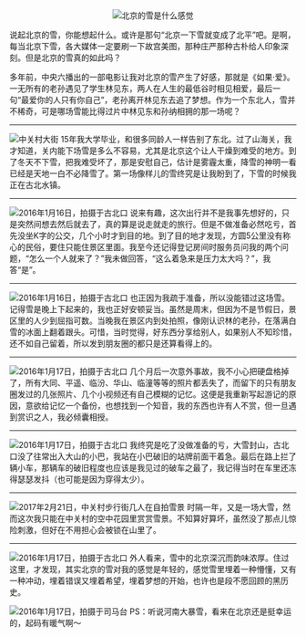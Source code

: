 <center>
<img src="http://p1.bqimg.com/567571/fa5cda963ca20242.jpg" alt="北京的雪是什么感觉">
</center>

说起北京的雪，你能想起什么。或许是那句“北京一下雪就变成了北平”吧。是啊，每当北京下雪，各大媒体一定要刷一下故宫美图，那种庄严那种古朴给人印象深刻。但是北京的雪真的如此吗？

多年前，中央六播出的一部电影让我对北京的雪产生了好感，那就是《如果·爱》。一无所有的老孙遇见了学生林见东，两人在人生的最低谷时相见相爱，最后一句“最爱你的人只有你自己”，老孙离开林见东去追了梦想。作为一个东北人，雪并不稀奇，可是哪场雪能比得过片中林见东和孙纳相拥的那一场呢？

---

![中关村大街](http://ww1.sinaimg.cn/mw690/89d0a2e1gy1fcyi0ayjm0j21kw0wfb2c)
15年我大学毕业，和很多同龄人一样告别了东北。过了山海关，我才知道，关内能下场雪是多么不容易，尤其是北京这个让人干燥到难受的地方。到了冬天不下雪，把我难受坏了，那是安慰自己，估计是雾霾太重，降雪的神明一看已经是天地一白不必降雪了。第一场像样儿的雪终究是让我盼到了，下雪的时候我正在古北水镇。

---

![2016年1月16日，拍摄于古北口](http://ww1.sinaimg.cn/mw690/89d0a2e1gy1fcyj0pgxyoj20zk0nqach)
说来有趣，这次出行并不是我事先想好的，只是突然间想去然后就去了，真的算是说走就走的旅行。但是不做准备必然吃亏，首先没坐K字的公交，几个小时才到目的地。到了目的地才发现，方圆5公里没有称心的民俗，要住只能住景区里面。我至今还记得登记房间时服务员问我的两个问题，“怎么一个人就来了？”我未做回答，“这么着急来是压力太大吗？”，我答“是”。

---

![2016年1月16日，拍摄于古北口](http://ww1.sinaimg.cn/mw690/89d0a2e1gy1fcyj0pdfz0j20zk0nqtae)
也正因为我疏于准备，所以没能错过这场雪。记得雪是晚上下起来的，我也正好安顿妥当。虽然是周末，但因为不是节假日，景区里的人少到屈指可数。当晚我在景区内到处拍照，像刚认识林的老孙，在落满白雪的冰面上翻着跟头。可惜，当时觉得，好东西分享给别人，如果别人不知珍惜，还不如自己留着，所以发到朋友圈的都只是还算看得上的。

---

![2016年1月17日，拍摄于古北口](http://ww1.sinaimg.cn/mw690/89d0a2e1gy1fcyj440vpuj21kw16okjs)
几个月后一次意外事故，我不小心把硬盘格掉了，所有大同、平遥、临汾、华山、临潼等等的照片都丢失了，而留下的只有朋友圈发过的几张照片、几个小视频还有自己模糊的记忆。这便是我重新写起游记的原因，意欲给记忆一个备份，也想找到一个知音，我的东西也许有人不赏，但一旦遇到赏识之人，我必倾囊相授。

---
![2016年1月17日，拍摄于古北口](http://ww1.sinaimg.cn/mw690/89d0a2e1gy1fcyi7ejym9j21kw16o1l3)
我终究是吃了没做准备的亏，大雪封山，古北口没了往常出入大山的小巴，我站在小巴破旧的站牌前面干着急。最后在路上拦了辆小车，那辆车的破旧程度也应该是我见过的破车之最了，我记得当时在车里还冻得瑟瑟发抖（也可能是因为穿得太少）。

---
![2017年2月21日，中关村步行街几人在自拍雪景](http://ww1.sinaimg.cn/mw690/89d0a2e1gy1fcyi1m5oelj21kw0tsnpf)
时隔一年，又是一场大雪，然而这次我只能在中关村的空中花园里赏赏雪景。不知算好算坏，虽然没了那点儿惊险刺激，但好在不用担心会被锁在山里了。

---
![2016年1月17日，拍摄于古北口](http://ww1.sinaimg.cn/mw690/89d0a2e1gy1fcyi7n5d6dj21kw16o1l3)
外人看来，雪中的北京深沉而韵味浓厚。住过这里，才发现，其实北京的雪对我的感觉是年轻的，感觉雪里埋着一种懵懂，又有一种冲动，埋着错误又埋着希望，埋着梦想的开始，也许也是段不愿回顾的黑历史。

![2016年1月17日，拍摄于司马台](http://ww1.sinaimg.cn/mw690/89d0a2e1gy1fcyi7vstj2j21kw23vkjs)
PS：听说河南大暴雪，看来在北京还是挺幸运的，起码有暖气啊～
